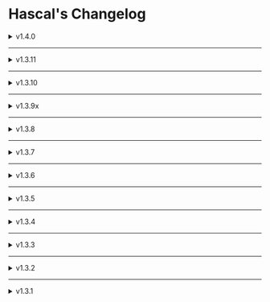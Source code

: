 # Hascal's Changelog

<details>
<summary>v1.4.0</summary>

#### New features

#### Changes
- Hascal relicensed from MIT license to GPL-v3.0

#### Bug fixes
- fix string subscripting bug
- fix empty list parsing bug

#### Removed

</details>

---

<details>
<summary>v1.3.11</summary>

#### New features
- add uniform distribution based random number generator called `uniform` in `random` library

#### Changes
- change `static` decorator name to `static_function` name
- rename `times` function to `multiplies` in `functional` library
- rename `if_and`, `if_or`, `if_not` functions to `_and`, `_or`, `_not` in `functional` library

#### Bug fixes
- fix package manager bug

#### Removed

</details>

---

<details>
<summary>v1.3.10</summary>

#### New features
- show error for undeleted variables from heap

#### Changes
- improve `math`,`os` library
- in `functional` library : change `lessThanOrEqual` to `lessThanEqual`, `greaterThanOrEqual` to `greaterThanEqual`
- improve error handler for conditions
- `pytest` based test runner(@mmdbalkhi)
- fix conflicting with C\C++\Obj-C in FFI features
- change `static` decorator name to `static_function` name

#### Bug fixes
- fix `math` library bug
- fix import package bug with `_.*` name
- fix `crypto.sha256` library bug

#### Removed
- remove `libtcc` from stdlib

</details>

---

<details>
<summary>v1.3.9x</summary>

<details>
<summary>v1.3.9</summary>

#### New features
- add `hascal list` command to list all available packages
- add `hascal init` command to create a new project, that generates `config.json`, `.gitignore` and `src/app.has` files
- add `hascal build` command to build project
- add `hascal run` command to run project
- add `string_reverse(str:string)` function to `strings` module
- add `assert` function to runtime library
- add `no_std` compiler option
- add `filename` config option

#### Changes
- change emitting `std::string` for strings to `string`(because in showing assertion errors, `std::string` is illusory).
- use `sys.exit` instead of `exit` in `src/core/h_help.py`(@mmdbalkhi)
- fix importing system bugs
- improve `typeof` builtin function
<!-- - remove file extension (`.has`) checking #42 -->

#### Bug fixes
- fix assigning `NULL` to arrays and pointers bug, #36.
- fix `check_g++` config option bugs
- fix not defined consts when importing packages
- fix `random` library bug
- fix `browser` library bug

#### Removed
- remove `windows`,`browser` libraries

</details>

<details>
<summary>v1.3.9-rc.2</summary>

#### Bug fixes
- fix a critical bug in importing system

</details>

<details>
<summary>v1.3.9-rc.1</summary>

#### Changes
- upgrade importing system
- some changes in self hosted compiler(NOTE: self hosted compiler is not ready yet)

#### Bug fixes
- fix import bug when importing one package in multiple files
- fix self hosted bugs

</details>

<details>
<summary>v1.3.9-rc</summary>

#### Changes
- Rewrite package manager

#### Bug fixes
- fix `http` library bug
- fix cpp importing bug

</details>

<details>
<summary>v1.3.9-beta</summary>

#### New features
- passing functions as arguments
```typescript
function f(x: int): int {
    return x + 1
}

function g(func:Function[int]int): int {
    return func(1)
}
```
- add static variables, [See this example](https://github.com/hascal/hascal/blob/main/tests/static.has)
- add `only_compile` config option

#### Changes
- upgrade importing system

#### Bug fixes
- fix pyinstaller build issue

#### Removed

</details>

<details>
<summary>v1.3.9-alpha.1</summary>

#### Changes
- add `download`,`upload`,`post` functions to `http` library
- `https` support for `http` library
- add `windows` library(that includes `windows.h`)
- add `browser` library to open urls in default browser(now only supports windows)

#### Bug fixes
- fix linker flag import bug in `cuse` statement

</details>

</details>

<hr>

<details>
<summary>v1.3.8</summary>

#### New features
- non-nullable and nullable variables

#### Changes
- change pointer unary from `*` to `^`
- improve importing system

#### Bug fixes
- fix repetitious imports bug
- fix #29 bug(by [@mmdbalkhi](https://github.com/mmdbalkhi))
  
#### Removed
- remove `token` library

</details>

<hr>

<details>
<summary>v1.3.7</summary>

#### New features
- manual memory management with `new` and `delete` keyword
- functional programming paradigm
- speed up compilation time
- add `typeof` function
- now can print arrays and structures
- function decorators
- `static` and `extern` decorator
- multiple library import
- improve importing system
- improve stdlib architecture

#### Bug fixes
- fix scoping bug
- fix `conv` library bug
- fix conditions bug

#### Removed
- `export` library removed
- `local use` statement removed

</details>

<hr>

<details>
<summary>v1.3.6</summary>
  
#### New features
- more data types : `int8`,`uint8`,`int16`,`uint16`,`int32`,`uint32`,`int64`,`uint64`,`double`
- type compatibility
- multi line string
- pointers and references
```typescript
var x : *int = 20
var y : int = 10
x = &y
var z = *x // type : int

// Pointers fix incomplete types on struct defination
struct bar {
    var self : *bar
}
```
- add `sizeof` function

#### Bug fixes
- fix lexer bugs
- check if function returns a value at end of string else show error
- `main` function should returns int
- fix `termcolor` library bugs
- fix enum bugs

#### Standart library
- add `sdl2` wrapper
- add `export` library for exporting to C(see : [haspy](https://github.com/bistcuite/haspy))
- add `crypto.sha256` for sha256 hashing

#### Removed
- `libcinfo` library removed

</details>

<hr>

<details>
<summary>v1.3.5</summary>

#### Standard library
##### Updated
`os` :
- add `compiler_name` function to get the name of the compiler
- add `arch` function to get the architecture of the system
- add `is_x86` function to check if the architecture is x86
- add `is_x64` function to check if the architecture is x64
- add `getenv` function to get an environment variable
##### Added
- add `libcinfo` library to get information about the libc
- add `termcolor` library to colorize the output

![assets/termcolor.png](assets/termcolor.png)

#### Bug fixes
- Fix incomplete type defination bug

</details>

<hr>

<details>
<summary>v1.3.4</summary>
  
#### New features
- compiler option : now can generate c++ code from hascal code with `c++_code : 1` in `config.json` file
- use `cuse` keyword to include c++ files.

#### Bug fixes
- Fix semantic analyser bugs
- Fix standard library bug

</details>

<hr>

<details>
<summary>v1.3.3</summary>

#### New features
- struct inheritance
- can use `cuse` statement on struct declaration

#### Bug fixes
- Fix variable scope bug
- Fix variable declaration bug
- Fix semantic analyser bug

</details>

<hr>

<details>
<summary>v1.3.2</summary>

#### New features
- `for in` statement
- library manager
- flag option
- `cuse` statement

#### Bug fixes
- Fix semantic analyser bugs
- Fix nested struct bug

#### Removed
- `for to` and `for downto` statement removed

</details>

<hr>

<details>
<summary>v1.3.1</summary>

#### New features
- Basic Semantic Anaslyser

#### Removed
- remove semicolon from syntax

</details>
